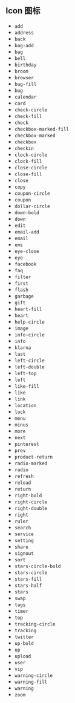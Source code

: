 ## Icon 图标

- `add`
- `address`
- `back`
- `bag-add`
- `bag`
- `bell`
- `birthday`
- `broom`
- `browser`
- `bug-fill`
- `bug`
- `calendar`
- `card`
- `check-circle`
- `check-fill`
- `check`
- `checkbox-marked-fill`
- `checkbox-marked`
- `checkbox`
- `checkin`
- `clock-circle`
- `clock-fill`
- `close-circle`
- `close-fill`
- `close`
- `copy`
- `coupon-circle`
- `coupon`
- `dollar-circle`
- `down-bold`
- `down`
- `edit`
- `email-add`
- `email`
- `ems`
- `eye-close`
- `eye`
- `facebook`
- `faq`
- `filter`
- `first`
- `flash`
- `garbage`
- `gift`
- `heart-fill`
- `heart`
- `help-circle`
- `image`
- `info-circle`
- `info`
- `klarna`
- `last`
- `left-circle`
- `left-double`
- `left-top`
- `left`
- `like-fill`
- `like`
- `link`
- `location`
- `lock`
- `menu`
- `minus`
- `more`
- `next`
- `pinterest`
- `prev`
- `product-return`
- `radio-marked`
- `radio`
- `refresh`
- `reload`
- `return`
- `right-bold`
- `right-circle`
- `right-double`
- `right`
- `ruler`
- `search`
- `service`
- `setting`
- `share`
- `signout`
- `sort`
- `stars-circle-bold`
- `stars-circle`
- `stars-fill`
- `stars-half`
- `stars`
- `swap`
- `tags`
- `timer`
- `top`
- `tracking-circle`
- `tracking`
- `twitter`
- `up-bold`
- `up`
- `upload`
- `user`
- `vip`
- `warning-circle`
- `warning-fill`
- `warning`
- `zoom`
